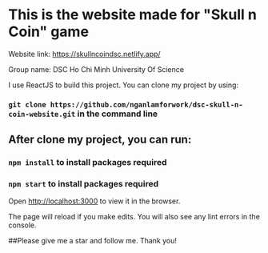 # This is the website made for "Skull n Coin" game #

Website link: https://skullncoindsc.netlify.app/

Group name: DSC
Ho Chi Minh University Of Science

I use ReactJS to build this project. You can clone my project by using:
### `git clone https://github.com/nganlamforwork/dsc-skull-n-coin-website.git` in the command line

## After clone my project, you can run:

### `npm install` to install packages required
### `npm start` to install packages required

Open [http://localhost:3000](http://localhost:3000) to view it in the browser.

The page will reload if you make edits.
You will also see any lint errors in the console.

##Please give me a star and follow me. Thank you!
